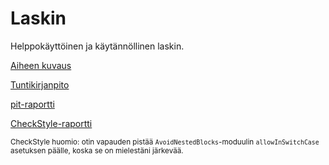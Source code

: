 # Laskin

Helppokäyttöinen ja käytännöllinen laskin.

[Aiheen kuvaus](dokumentaatio/aiheenKuvausJaRakenne.md)

[Tuntikirjanpito](dokumentaatio/tuntikirjanpito.md)

[pit-raportti](https://htmlpreview.github.io/?https://github.com/kalppi/Laskin/blob/master/dokumentaatio/pit-raportti/201702021650/index.html)

[CheckStyle-raportti](https://htmlpreview.github.io/?https://github.com/kalppi/Laskin/blob/master/dokumentaatio/checkstyle-raportti/site/checkstyle.html)

<sup>CheckStyle huomio: otin vapauden pistää `AvoidNestedBlocks`-moduulin `allowInSwitchCase` asetuksen päälle, koska se on mielestäni järkevää.</sup>